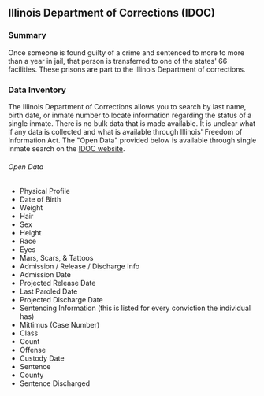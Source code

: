 ## Illinois Department of Corrections (IDOC)

### Summary  

Once someone is found guilty of a crime and sentenced to more to more than a year in jail, that person is transferred to one of the states' 66 facilities. These prisons are part to the Illinois Department of corrections.

### Data Inventory  

The Illinois Department of Corrections allows you to search by last name, birth date, or inmate number to locate information regarding the status of a single inmate. There is no bulk data that is made available. It is unclear what if any data is collected and what is available through Illinois' Freedom of Information Act. The "Open Data" provided below is available through single inmate search on the [IDOC website](https://www2.illinois.gov/idoc/Offender/Pages/default.aspx).

###### Open Data  

- Physical Profile
- Date of Birth
- Weight
- Hair
- Sex
- Height
- Race
- Eyes
- Mars, Scars, & Tattoos
- Admission / Release / Discharge Info
- Admission Date
- Projected Release Date
- Last Paroled Date
- Projected Discharge Date
- Sentencing Information (this is listed for every conviction the individual has)
- Mittimus (Case Number)
- Class
- Count
- Offense
- Custody Date
- Sentence
- County 
- Sentence Discharged